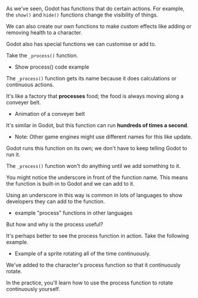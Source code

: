 As we've seen, Godot has functions that do certain actions. For example, the `show()` and `hide()` functions change the visibility of things.

We can also create our own functions to make custom effects like adding or removing health to a character.

Godot also has special functions we can customise or add to.

Take the `_process()` function.

- Show process() code example

The `_process()` function gets its name because it does calculations or continuous actions.

It's like a factory that **processes** food; the food is always moving along a conveyer belt.

- Animation of a conveyer belt

It's similar in Godot, but this function can run **hundreds of times a second**.

- Note: Other game engines might use different names for this like update.

Godot runs this function on its own; we don't have to keep telling Godot to run it.

The `_process()` function won't do anything until we add something to it.

You might notice the underscore in front of the function name. This means the function is built-in to Godot and we can add to it.

Using an underscore in this way is common in lots of languages to show developers they can add to the function.

- example "process" functions in other languages

But how and why is the process useful?

It's perhaps better to see the process function in action. Take the following example.

- Example of a sprite rotating all of the time continuously.

We've added to the character's process function so that it continuously rotate.

In the practice, you'll learn how to use the process function to rotate continuously yourself.